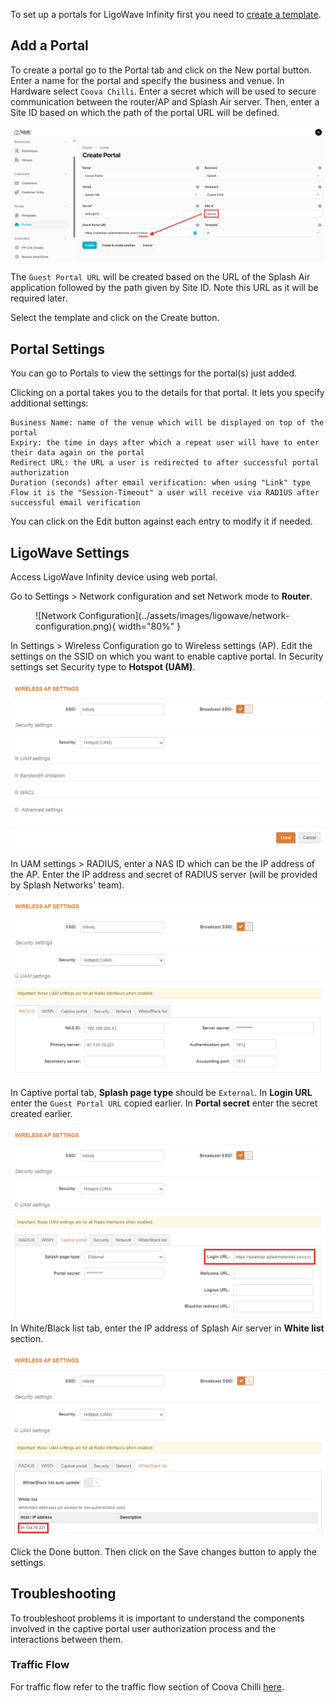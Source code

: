 To set up a portals for LigoWave Infinity first you need to [create a template](../defining-templates.md).

## Add a Portal

To create a portal go to the Portal tab and click on the New portal button. Enter a name for the portal and specify the business and venue. In Hardware select `Coova Chilli`. Enter a secret which will be used to secure communication between the router/AP and Splash Air server. Then, enter a Site ID based on which the path of the portal URL will be defined.

![Coova Portal](../assets/images/coova/coova-portal-url.png)

The `Guest Portal URL` will be created based on the URL of the Splash Air application followed by the path given by Site ID. Note this URL as it will be required later.

Select the template and click on the Create button.

## Portal Settings

You can go to Portals to view the settings for the portal(s) just added.

Clicking on a portal takes you to the details for that portal. It lets you specify additional settings:

```
Business Name: name of the venue which will be displayed on top of the portal
Expiry: the time in days after which a repeat user will have to enter their data again on the portal
Redirect URL: the URL a user is redirected to after successful portal authorization
Duration (seconds) after email verification: when using "Link" type Flow it is the "Session-Timeout" a user will receive via RADIUS after successful email verification 
```

You can click on the Edit button against each entry to modify it if needed.

## LigoWave Settings

Access LigoWave Infinity device using web portal.

Go to Settings > Network configuration and set Network mode to **Router**.

<figure markdown="span">
  ![Network Configuration](../assets/images/ligowave/network-configuration.png){ width="80%" }
</figure>

In Settings > Wireless Configuration go to Wireless settings (AP). Edit the settings on the SSID on which you want to enable captive portal. In Security settings set Security type to **Hotspot (UAM)**.

![Security settings](../assets/images/ligowave/security-settings.png)

In UAM settings > RADIUS, enter a NAS ID which can be the IP address of the AP. Enter the IP address and secret of RADIUS server (will be provided by Splash Networks' team).

![RADIUS](../assets/images/ligowave/radius.png)

In Captive portal tab, **Splash page type** should be `External`. In **Login URL** enter the `Guest Portal URL` copied earlier. In **Portal secret** enter the secret created earlier.

![Captive Portal](../assets/images/ligowave/captive-portal.png)
In White/Black list tab, enter the IP address of Splash Air server in **White list** section.

![Whitelist](../assets/images/ligowave/whitelist.png)

Click the Done button. Then click on the Save changes button to apply the settings.

## Troubleshooting

To troubleshoot problems it is important to understand the components involved in the captive portal user authorization process and the interactions between them.

### Traffic Flow

For traffic flow refer to the traffic flow section of Coova Chilli [here](coova-chilli.md/#traffic-flow).